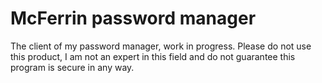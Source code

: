 # McFerrin password manager

The client of my password manager, work in progress.
Please do not use this product, I am not an expert in this field and do not guarantee this program is secure in any way.

[mcferrin]: https://github.com/mcxim/mcferrin
[mcferrrin-api]: https://gighub.com/mcxim/mcferrin-api
